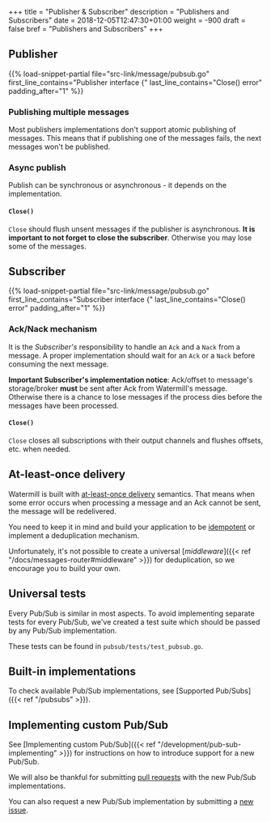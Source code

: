 +++
title = "Publisher & Subscriber"
description = "Publishers and Subscribers"
date = 2018-12-05T12:47:30+01:00
weight = -900
draft = false
bref = "Publishers and Subscribers"
+++

## Publisher

{{% load-snippet-partial file="src-link/message/pubsub.go" first_line_contains="Publisher interface {" last_line_contains="Close() error" padding_after="1" %}}

### Publishing multiple messages

Most publishers implementations don't support atomic publishing of messages.
This means that if publishing one of the messages fails, the next messages won't be published.

### Async publish

Publish can be synchronous or asynchronous - it depends on the implementation.

#### `Close()`

`Close` should flush unsent messages if the publisher is asynchronous.
**It is important to not forget to close the subscriber**. Otherwise you may lose some of the messages.

## Subscriber

{{% load-snippet-partial file="src-link/message/pubsub.go" first_line_contains="Subscriber interface {" last_line_contains="Close() error" padding_after="1" %}}

### Ack/Nack mechanism

It is the *Subscriber's* responsibility to handle an `Ack` and a `Nack` from a message.
A proper implementation should wait for an `Ack` or a `Nack` before consuming the next message.

**Important Subscriber's implementation notice**:
Ack/offset to message's storage/broker **must** be sent after Ack from Watermill's message.
Otherwise there is a chance to lose messages if the process dies before the messages have been processed.

#### `Close()`

`Close` closes all subscriptions with their output channels and flushes offsets, etc. when needed.

## At-least-once delivery

Watermill is built with [at-least-once delivery](http://www.cloudcomputingpatterns.org/at_least_once_delivery/) semantics.
That means when some error occurs when processing a message and an Ack cannot be sent, the message will be redelivered.

You need to keep it in mind and build your application to be [idempotent](http://www.cloudcomputingpatterns.org/idempotent_processor/) or implement a deduplication mechanism.

Unfortunately, it's not possible to create a universal [*middleware*]({{< ref "/docs/messages-router#middleware" >}}) for deduplication, so we encourage you to build your own.

## Universal tests

Every Pub/Sub is similar in most aspects.
To avoid implementing separate tests for every Pub/Sub, we've created a test suite which should be passed by any Pub/Sub
implementation.

These tests can be found in `pubsub/tests/test_pubsub.go`.

## Built-in implementations

To check available Pub/Sub implementations, see [Supported Pub/Subs]({{< ref "/pubsubs" >}}).

## Implementing custom Pub/Sub

See [Implementing custom Pub/Sub]({{< ref "/development/pub-sub-implementing" >}}) for instructions on how to introduce support for
a new Pub/Sub.

We will also be thankful for submitting [pull requests](https://github.com/ThreeDotsLabs/watermill/pulls) with the new Pub/Sub implementations.

You can also request a new Pub/Sub implementation by submitting a [new issue](https://github.com/ThreeDotsLabs/watermill/issues).
